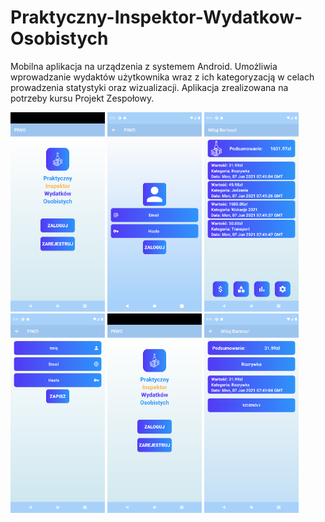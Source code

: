 # Praktyczny-Inspektor-Wydatkow-Osobistych
Mobilna aplikacja na urządzenia z systemem Android. Umożliwia wprowadzanie wydaktów użytkownika wraz z ich kategoryzacją w celach prowadzenia statystyki oraz wizualizacji. Aplikacja zrealizowana na potrzeby kursu Projekt Zespołowy.

<div>
<img src="https://github.com/Proallone/Praktyczny-Inspektor-Wydatkow-Osobistych/blob/master/piwo_main.png" width="30%" height="30%">
  <img src="https://github.com/Proallone/Praktyczny-Inspektor-Wydatkow-Osobistych/blob/master/piwo_login.png" width="30%" height="30%">
<img src="https://github.com/Proallone/Praktyczny-Inspektor-Wydatkow-Osobistych/blob/master/piwo_board.png" width="30%" height="30%">
  <img src="https://github.com/Proallone/Praktyczny-Inspektor-Wydatkow-Osobistych/blob/master/piwo_register.png" width="30%" height="30%">
  <img src="https://github.com/Proallone/Praktyczny-Inspektor-Wydatkow-Osobistych/blob/master/piwo_main.png" width="30%" height="30%">
  <img src="https://github.com/Proallone/Praktyczny-Inspektor-Wydatkow-Osobistych/blob/master/piwo_add.png" width="30%" height="30%">
</div>
